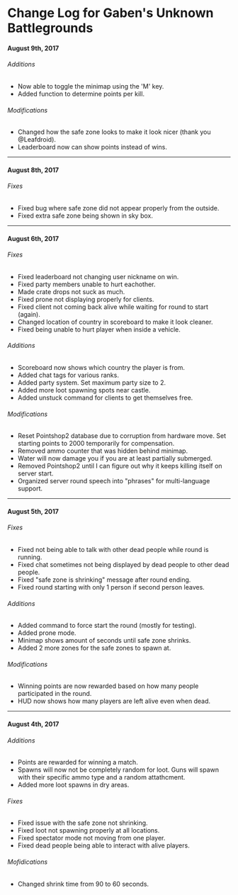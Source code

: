 # Change Log for Gaben's Unknown Battlegrounds

#### August 9th, 2017

###### Additions
- Now able to toggle the minimap using the 'M' key.
- Added function to determine points per kill.

###### Modifications
- Changed how the safe zone looks to make it look nicer (thank you @Leafdroid).
- Leaderboard now can show points instead of wins.

---

#### August 8th, 2017

###### Fixes
- Fixed bug where safe zone did not appear properly from the outside.
- Fixed extra safe zone being shown in sky box.

---

#### August 6th, 2017

###### Fixes
- Fixed leaderboard not changing user nickname on win.
- Fixed party members unable to hurt eachother.
- Made crate drops not suck as much.
- Fixed prone not displaying properly for clients.
- Fixed client not coming back alive while waiting for round to start (again).
- Changed location of country in scoreboard to make it look cleaner.
- Fixed being unable to hurt player when inside a vehicle.

###### Additions
- Scoreboard now shows which country the player is from.
- Added chat tags for various ranks.
- Added party system. Set maximum party size to 2.
- Added more loot spawning spots near castle.
- Added unstuck command for clients to get themselves free.

###### Modifications
- Reset Pointshop2 database due to corruption from hardware move. Set starting points to 2000 temporarily for compensation.
- Removed ammo counter that was hidden behind minimap.
- Water will now damage you if you are at least partially submerged.
- Removed Pointshop2 until I can figure out why it keeps killing itself on server start.
- Organized server round speech into "phrases" for multi-language support.

---

#### August 5th, 2017

###### Fixes
- Fixed not being able to talk with other dead people while round is running.
- Fixed chat sometimes not being displayed by dead people to other dead people.
- Fixed "safe zone is shrinking" message after round ending.
- Fixed round starting with only 1 person if second person leaves.

###### Additions
- Added command to force start the round (mostly for testing).
- Added prone mode.
- Minimap shows amount of seconds until safe zone shrinks.
- Added 2 more zones for the safe zones to spawn at.

###### Modifications
- Winning points are now rewarded based on how many people participated in the round.
- HUD now shows how many players are left alive even when dead.

---

#### August 4th, 2017

###### Additions
- Points are rewarded for winning a match.
- Spawns will now not be completely random for loot. Guns will spawn with their specific ammo type and a random attathcment.
- Added more loot spawns in dry areas.

###### Fixes
- Fixed issue with the safe zone not shrinking.
- Fixed loot not spawning properly at all locations.
- Fixed spectator mode not moving from one player.
- Fixed dead people being able to interact with alive players.

###### Mofidications
- Changed shrink time from 90 to 60 seconds.
